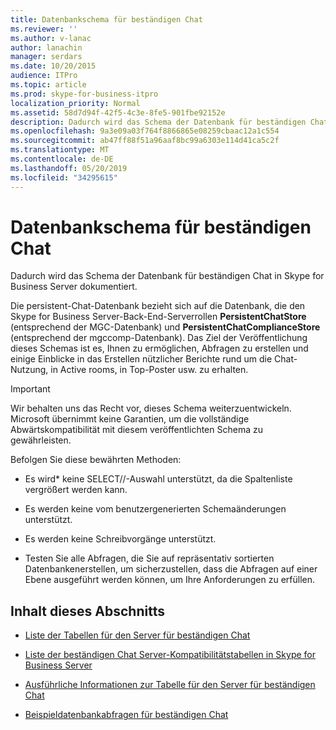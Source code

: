 ```yaml
---
title: Datenbankschema für beständigen Chat
ms.reviewer: ''
ms.author: v-lanac
author: lanachin
manager: serdars
ms.date: 10/20/2015
audience: ITPro
ms.topic: article
ms.prod: skype-for-business-itpro
localization_priority: Normal
ms.assetid: 58d7d94f-42f5-4c3e-8fe5-901fbe92152e
description: Dadurch wird das Schema der Datenbank für beständigen Chat in Skype for Business Server dokumentiert.
ms.openlocfilehash: 9a3e09a03f764f8866865e08259cbaac12a1c554
ms.sourcegitcommit: ab47ff88f51a96aaf8bc99a6303e114d41ca5c2f
ms.translationtype: MT
ms.contentlocale: de-DE
ms.lasthandoff: 05/20/2019
ms.locfileid: "34295615"
---
```

# <a name="persistent-chat-database-schema"></a>Datenbankschema für beständigen Chat
 
Dadurch wird das Schema der Datenbank für beständigen Chat in Skype for Business Server dokumentiert.
  
Die persistent-Chat-Datenbank bezieht sich auf die Datenbank, die den Skype for Business Server-Back-End-Serverrollen **PersistentChatStore** (entsprechend der MGC-Datenbank) und **PersistentChatComplianceStore** (entsprechend der mgccomp-Datenbank). Das Ziel der Veröffentlichung dieses Schemas ist es, Ihnen zu ermöglichen, Abfragen zu erstellen und einige Einblicke in das Erstellen nützlicher Berichte rund um die Chat-Nutzung, in Active rooms, in Top-Poster usw. zu erhalten.
  
> [!IMPORTANT]
> Wir behalten uns das Recht vor, dieses Schema weiterzuentwickeln. Microsoft übernimmt keine Garantien, um die vollständige Abwärtskompatibilität mit diesem veröffentlichten Schema zu gewährleisten. 
  
Befolgen Sie diese bewährten Methoden:
  
- Es wird\* keine SELECT//-Auswahl unterstützt, da die Spaltenliste vergrößert werden kann.
    
- Es werden keine vom benutzergenerierten Schemaänderungen unterstützt.
    
- Es werden keine Schreibvorgänge unterstützt.
    
- Testen Sie alle Abfragen, die Sie auf repräsentativ sortierten Datenbankenerstellen, um sicherzustellen, dass die Abfragen auf einer Ebene ausgeführt werden können, um Ihre Anforderungen zu erfüllen.
    
## <a name="in-this-section"></a>Inhalt dieses Abschnitts

- [Liste der Tabellen für den Server für beständigen Chat](list-of-persistent-chat-server-tables.md)
    
- [Liste der beständigen Chat Server-Kompatibilitätstabellen in Skype for Business Server](list-of-persistent-chat-server-compliance-tables.md)
    
- [Ausführliche Informationen zur Tabelle für den Server für beständigen Chat](persistent-chat-server-table-details.md)
    
- [Beispieldatenbankabfragen für beständigen Chat](sample-persistent-chat-database-queries.md)
    

